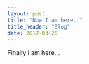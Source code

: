 ```yaml
---
layout: post
title: "Now I am here.."
title_header: "Blog"
date: 2017-03-26
---
```


<p>Finally i am here...</p>
